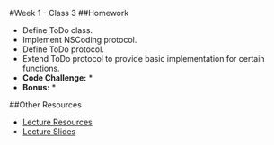#Week 1 - Class 3
##Homework
* Define ToDo class.
* Implement NSCoding protocol.
* Define ToDo protocol.
* Extend ToDo protocol to provide basic implementation for certain functions.
* **Code Challenge:**
  *
* **Bonus:**
  *

##Other Resources
* [Lecture Resources](lecture/)
* [Lecture Slides]()